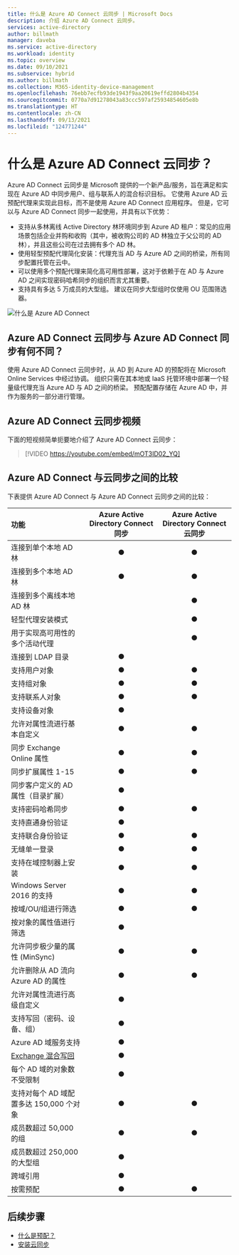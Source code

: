 ```yaml
---
title: 什么是 Azure AD Connect 云同步 | Microsoft Docs
description: 介绍 Azure AD Connect 云同步。
services: active-directory
author: billmath
manager: daveba
ms.service: active-directory
ms.workload: identity
ms.topic: overview
ms.date: 09/10/2021
ms.subservice: hybrid
ms.author: billmath
ms.collection: M365-identity-device-management
ms.openlocfilehash: 76ebb7ecfb93de1943f9aa20619effd2804b4354
ms.sourcegitcommit: 0770a7d91278043a83ccc597af25934854605e8b
ms.translationtype: HT
ms.contentlocale: zh-CN
ms.lasthandoff: 09/13/2021
ms.locfileid: "124771244"
---
```

# <a name="what-is-azure-ad-connect-cloud-sync"></a>什么是 Azure AD Connect 云同步？
Azure AD Connect 云同步是 Microsoft 提供的一个新产品/服务，旨在满足和实现在 Azure AD 中同步用户、组与联系人的混合标识目标。  它使用 Azure AD 云预配代理来实现此目标，而不是使用 Azure AD Connect 应用程序。  但是，它可以与 Azure AD Connect 同步一起使用，并具有以下优势：
    
- 支持从多林离线 Active Directory 林环境同步到 Azure AD 租户：常见的应用场景包括企业并购和收购（其中，被收购公司的 AD 林独立于父公司的 AD 林），并且这些公司在过去拥有多个 AD 林。
- 使用轻型预配代理简化安装：代理充当 AD 与 Azure AD 之间的桥梁，所有同步配置托管在云中。 
- 可以使用多个预配代理来简化高可用性部署，这对于依赖于在 AD 与 Azure AD 之间实现密码哈希同步的组织而言尤其重要。
- 支持具有多达 5 万成员的大型组。 建议在同步大型组时仅使用 OU 范围筛选器。

![什么是 Azure AD Connect](media/what-is-cloud-sync/architecture-1.png)

## <a name="how-is-azure-ad-connect-cloud-sync-different-from-azure-ad-connect-sync"></a>Azure AD Connect 云同步与 Azure AD Connect 同步有何不同？
使用 Azure AD Connect 云同步时，从 AD 到 Azure AD 的预配将在 Microsoft Online Services 中经过协调。 组织只需在其本地或 IaaS 托管环境中部署一个轻量级代理充当 Azure AD 与 AD 之间的桥梁。 预配配置存储在 Azure AD 中，并作为服务的一部分进行管理。

## <a name="azure-ad-connect-cloud-sync-video"></a>Azure AD Connect 云同步视频
下面的短视频简单扼要地介绍了 Azure AD Connect 云同步：

> [!VIDEO https://youtube.com/embed/mOT3ID02_YQ]


## <a name="comparison-between-azure-ad-connect-and-cloud-sync"></a>Azure AD Connect 与云同步之间的比较

下表提供 Azure AD Connect 与 Azure AD Connect 云同步之间的比较：

| 功能 | Azure Active Directory Connect 同步| Azure Active Directory Connect 云同步 |
|:--- |:---:|:---:|
|连接到单个本地 AD 林|● |● |
| 连接到多个本地 AD 林 |● |● |
| 连接到多个离线本地 AD 林 | |● |
| 轻型代理安装模式 | |● |
| 用于实现高可用性的多个活动代理 | |● |
| 连接到 LDAP 目录|●| | 
| 支持用户对象 |● |● |
| 支持组对象 |● |● |
| 支持联系人对象 |● |● |
| 支持设备对象 |● | |
| 允许对属性流进行基本自定义 |● |● |
| 同步 Exchange Online 属性 |● |● |
| 同步扩展属性 1-15 |● |● |
| 同步客户定义的 AD 属性（目录扩展） |● | |
| 支持密码哈希同步 |●|●|
| 支持直通身份验证 |●||
| 支持联合身份验证 |●|●|
| 无缝单一登录|● |●|
| 支持在域控制器上安装 |● |● |
| Windows Server 2016 的支持|● |● |
| 按域/OU/组进行筛选 |● |● |
| 按对象的属性值进行筛选 |● | |
| 允许同步极少量的属性 (MinSync) |● |● |
| 允许删除从 AD 流向 Azure AD 的属性 |● |● |
| 允许对属性流进行高级自定义 |● | |
| 支持写回（密码、设备、组） |● | |
| Azure AD 域服务支持|● | |
| [Exchange 混合写回](../hybrid/reference-connect-sync-attributes-synchronized.md#exchange-hybrid-writeback) |● | |
| 每个 AD 域的对象数不受限制 |● | |
| 支持对每个 AD 域配置多达 150,000 个对象 |● |● |
| 成员数超过 50,000 的组 |● |● |
| 成员数超过 250,000 的大型组 |● |  |
| 跨域引用|● | |
| 按需预配|● |● |

## <a name="next-steps"></a>后续步骤 

- [什么是预配？](what-is-provisioning.md)
- [安装云同步](how-to-install.md)
